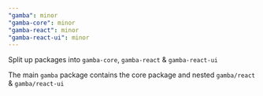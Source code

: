 ```yaml
---
"gamba": minor
"gamba-core": minor
"gamba-react": minor
"gamba-react-ui": minor
---
```


Split up packages into `gamba-core`, `gamba-react` & `gamba-react-ui`

The main `gamba` package contains the core package and nested `gamba/react` & `gamba/react-ui`
